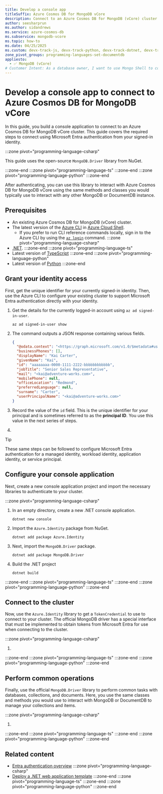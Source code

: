 ```yaml
---
title: Develop a console app
titleSuffix: Azure Cosmos DB for MongoDB vCore
description: Connect to an Azure Cosmos DB for MongoDB (vCore) cluster by using a console application in your preferred developer language.
author: seesharprun
ms.author: sidandrews
ms.service: azure-cosmos-db
ms.subservice: mongodb-vcore
ms.topic: how-to
ms.date: 04/25/2025
ms.custom: devx-track-js, devx-track-python, devx-track-dotnet, devx-track-extended-azdevcli
zone_pivot_groups: programming-languages-set-documentdb
appliesto:
  - ✅ MongoDB (vCore)
# Customer Intent: As a database owner, I want to use Mongo Shell to connect to and query my database and collections.
---
```


# Develop a console app to connect to Azure Cosmos DB for MongoDB vCore

In this guide, you build a console application to connect to an Azure Cosmos DB for MongoDB vCore cluster. This guide covers the required steps to connect using Microsoft Entra authentication from your signed-in identity.

:::zone pivot="programming-language-csharp"

This guide uses the open-source `MongoDB.Driver` library from NuGet.

:::zone-end
:::zone pivot="programming-language-ts"
:::zone-end
:::zone pivot="programming-language-python"
:::zone-end

After authenticating, you can use this library to interact with Azure Cosmos DB for MongoDB vCore using the same methods and classes you would typically use to interact with any other MongoDB or DocumentDB instance.

## Prerequisites

- An existing Azure Cosmos DB for MongoDB (vCore) cluster.
- The latest version of the [Azure CLI](/cli/azure) in [Azure Cloud Shell](/azure/cloud-shell).
  - If you prefer to run CLI reference commands locally, sign in to the Azure CLI by using the [`az login`](/cli/azure/reference-index#az-login) command.
:::zone pivot="programming-language-csharp"
- [.NET](/dotnet).
:::zone-end
:::zone pivot="programming-language-ts"
- Latest version of [TypeScript](https://www.typescriptlang.org)
:::zone-end
:::zone pivot="programming-language-python"
- Latest version of [Python](https://www.python.org)
:::zone-end

## Grant your identity access

First, get the unique identifier for your currently signed-in identity. Then, use the Azure CLI to configure your existing cluster to support Microsoft Entra authentication directly with your identity.

1. Get the details for the currently logged-in account using `az ad signed-in-user`.

    ```azurecli-interactive
    az ad signed-in-user show
    ```    

1. The command outputs a JSON response containing various fields. 

    ```json
    {
      "@odata.context": "<https://graph.microsoft.com/v1.0/$metadata#users/$entity>",
      "businessPhones": [],
      "displayName": "Kai Carter",
      "givenName": "Kai",
      "id": "aaaaaaaa-0000-1111-2222-bbbbbbbbbbbb",
      "jobTitle": "Senior Sales Representative",
      "mail": "<kai@adventure-works.com>",
      "mobilePhone": null,
      "officeLocation": "Redmond",
      "preferredLanguage": null,
      "surname": "Carter",
      "userPrincipalName": "<kai@adventure-works.com>"
    }
    ```

1. Record the value of the `id` field. This is the unique identifier for your principal and is sometimes referred to as the **principal ID**. You use this value in the next series of steps.

1. 

> [!TIP]
> These same steps can be followed to configure Microsoft Entra authentication for a managed identity, workload identity, application identity, or service principal.

## Configure your console application

Next, create a new console application project and import the necessary libraries to authenticate to your cluster.

:::zone pivot="programming-language-csharp"

1. In an empty directory, create a new .NET console application.

    ```dotnetcli
    dotnet new console
    ```

1. Import the `Azure.Identity` package from NuGet.

    ```dotnetcli
    dotnet add package Azure.Identity
    ```

1. Next, import the `MongoDB.Driver` package.

    ```dotnetcli
    dotnet add package MongoDB.Driver
    ```

1. Build the .NET project

    ```dotnetcli
    dotnet build
    ```

:::zone-end
:::zone pivot="programming-language-ts"
:::zone-end
:::zone pivot="programming-language-python"
:::zone-end

## Connect to the cluster

Now, use the `Azure.Identity` library to get a `TokenCredential` to use to connect to your cluster. The official MongoDB driver has a special interface that must be implemented to obtain tokens from Microsoft Entra for use when connecting to the cluster.

:::zone pivot="programming-language-csharp"

1. 

:::zone-end
:::zone pivot="programming-language-ts"
:::zone-end
:::zone pivot="programming-language-python"
:::zone-end

## Perform common operations

Finally, use the official `MongoDB.Driver` library to perform common tasks with databases, collections, and documents. Here, you use the same classes and methods you would use to interact with MongoDB or DocumentDB to manage your collections and items.

:::zone pivot="programming-language-csharp"

1. 

:::zone-end
:::zone pivot="programming-language-ts"
:::zone-end
:::zone pivot="programming-language-python"
:::zone-end

## Related content

- [Entra authentication overview](entra-authentication.md)
:::zone pivot="programming-language-csharp"
- [Deploy a .NET web application template](quickstart-dotnet.md)
:::zone-end
:::zone pivot="programming-language-ts"
:::zone-end
:::zone pivot="programming-language-python"
:::zone-end
